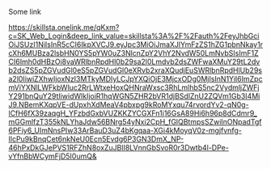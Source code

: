 Some link


https://skillsta.onelink.me/qKxm?c=SK_Web_Login&deep_link_value=skillsta%3A%2F%2Fauth%2FeyJhbGciOiJSUzI1NiIsInR5cCI6IkpXVCJ9.eyJpc3MiOiJmaXJlYmFzZS1hZG1pbnNkay1rcXh6MUBza2lsbHN0YS5pYW0uZ3NlcnZpY2VhY2NvdW50LmNvbSIsImF1ZCI6Imh0dHBzOi8vaWRlbnRpdHl0b29sa2l0Lmdvb2dsZWFwaXMuY29tL2dvb2dsZS5pZGVudGl0eS5pZGVudGl0eXRvb2xraXQudjEuSWRlbnRpdHlUb29sa2l0IiwiZXhwIjoxNzI3MTkyMDIyLCJpYXQiOjE3MjcxODg0MjIsInN1YiI6ImZpcmViYXNlLWFkbWluc2RrLWtxeHoxQHNraWxsc3RhLmlhbS5nc2VydmljZWFjY291bnQuY29tIiwidWlkIjoiR1hqWGN5ZHR2bVR1djBSdlZnU2ZQVm1Gb3I4MiJ9.NBemKXqpVE-dUpxhXdMeaV4pbxpg9kRoMYxqu74rvordYv2-qN0g-lCfH6fX39zaqgH_YFzbdGxbVUZKKZYCGXFn1j16GsA89Hi6h96p8dCdmr9_mGGmlfzT355kNLYhaJdw56BNrg54yNxi2CpH_fGlQBtmpsSZwiInONpadTgf6PFiy6_UImNnsPIw33ArBauD3uZ4bKgqaa-XGi4kMoyqV0z-mgjfvnfg-lIcPu9kBnqCet6nkNeU0Ecn5Evdg6P3GN3DmX_NP-46hPxDkGJePVS1RFZhN8oxZuJBlI8LVnnGbSvoR0r3Dwtb4l-DPe-vYfnBbWCymFjD5I0umQ&

